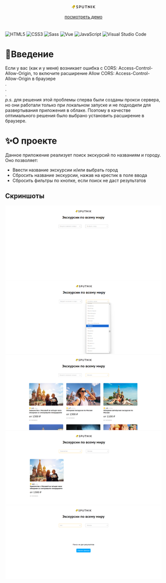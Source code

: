 <p align="center">
  <img style="width: 15%" src="/src/assets/logo.png">
   <p align="center">
          <a align="center" href="https://sputnik8-opal.vercel.app/">посмотреть демо</a>
       <br />
  </p>
</p>

# 
![HTML5](https://img.shields.io/badge/html5-%23E34F26.svg?style=for-the-badge&logo=html5&logoColor=white)
![CSS3](https://img.shields.io/badge/css3-%231572B6.svg?style=for-the-badge&logo=css3&logoColor=white)
![Sass](https://img.shields.io/badge/sass-%23CC6699.svg?style=for-the-badge&logo=sass&logoColor=white)
![Vue](https://img.shields.io/badge/vue-%234FC08D.svg?style=for-the-badge&logo=vuedotjs&logoColor=white)
![JavaScript](https://img.shields.io/badge/javascript-%23323330.svg?style=for-the-badge&logo=javascript&logoColor=%23F7DF1E)
![Visual Studio Code](https://img.shields.io/badge/Visual%20Studio%20Code-0078d7.svg?style=for-the-badge&logo=visual-studio-code&logoColor=white)


# 🔎Введение
Если у вас (как и у меня) возникает ошибка с CORS: Access-Control-Allow-Origin, то включите расширение Allow CORS: Access-Control-Allow-Origin в браузере <br/>
.  <br/>
.  <br/>
.  <br/>
<i>p.s.</i> для решения этой проблемы сперва были созданы прокси сервера, но они работали только при локальном запуске и не подходили для развертывания приложения в облаке. 
Поэтому в качестве оптимального решения было выбрано установить расширение в браузере. 

# ✨О проекте
Данное приложение реализует поиск экскурсий по названиям и городу. Оно позволяет:
- Ввести название экскурсии и/или выбрать город
- Сбросить название экскурсии, нажав на крестик в поле ввода
- Сбросить фильтры по кнопке, если поиск не даст результатов

## Скриншоты
<img src="src/assets/screenshots/main.png">
<img src="src/assets/screenshots/city.png">
<img src="src/assets/screenshots/sort.png">
<img src="src/assets/screenshots/search.png">
<img src="src/assets/screenshots/reset.png">


